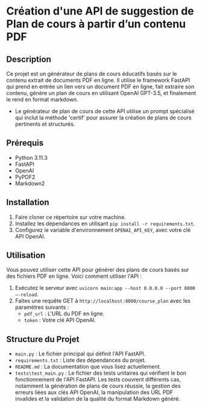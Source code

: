 # Création d'une API de suggestion de Plan de cours à partir d’un contenu PDF
## Description
Ce projet est un générateur de plans de cours éducatifs basés sur le contenu extrait de documents PDF en ligne. Il utilise le framework FastAPI qui prend en entrée un lien vers un document PDF en ligne, fait extraire son contenu, génère un plan de cours en utilisant OpenAI GPT-3.5, et finalement le rend en format markdown.
- Le générateur de plan de cours de cette API utilise un prompt spécialisé qui inclut la méthode 'certif' pour assurer la création de plans de cours pertinents et structurés.

## Prérequis
- Python 3.11.3
- FastAPI
- OpenAI
- PyPDF2
- Markdown2

## Installation
1. Faire cloner ce répertoire sur votre machine.
2. Installez les dépendances en utilisant `pip install -r requirements.txt`.
3. Configurez le variable d'environnement `OPENAI_API_KEY`, avec votre clé API OpenAI.

## Utilisation
Vous pouvez utiliser cette API pour générer des plans de cours basés sur des fichiers PDF en ligne. Voici comment utiliser l'API :

1. Exécutez le serveur avec `uvicorn main:app --host 0.0.0.0 --port 8000 –-reload`.
2. Faites une requête GET à `http://localhost:8000/course_plan` avec les paramètres suivants :
   - `pdf_url` : L'URL du PDF en ligne.
   - `token` : Votre clé API OpenAI.

## Structure du Projet
- `main.py` : Le fichier principal qui définit l'API FastAPI.
- `requirements.txt` : Liste des dépendances du projet.
- `README.md` : La documentation que vous lisez actuellement.
- `tests\test_main.py` : Le fichier des tests unitaires qui vérifient le bon fonctionnement de l'API FastAPI. Les tests couvrent différents cas, notamment la génération de plans de cours réussie, la gestion des erreurs liées aux clés API OpenAI, la manipulation des URL PDF invalides et la validation de la qualité du format Markdown généré.

